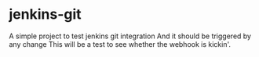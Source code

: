 # jenkins-git

A simple project to test jenkins git integration
And it should be triggered by any change
This will be a test to see whether the webhook is kickin'.
